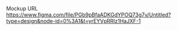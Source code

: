Mockup URL
https://www.figma.com/file/PGb9pBfaADKGdYPOQ73g7v/Untitled?type=design&node-id=0%3A1&t=yrEYVpRRlz1HaJXF-1